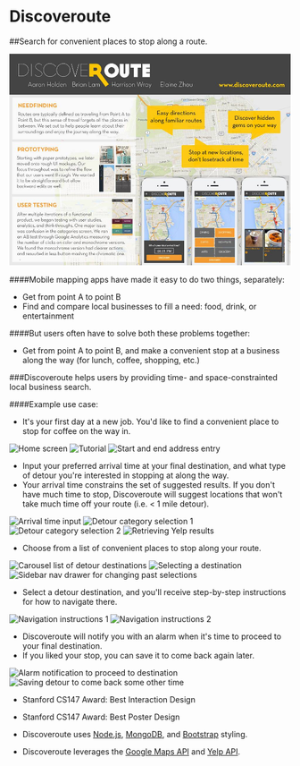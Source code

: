 Discoveroute
============

##Search for convenient places to stop along a route. 

![CS147 Poster](/public/images/final_poster.jpg)

####Mobile mapping apps have made it easy to do two things, separately: 

* Get from point A to point B
* Find and compare local businesses to fill a need: food, drink, or entertainment

####But users often have to solve both these problems together: 

* Get from point A to point B, and make a convenient stop at a business along the way (for lunch, coffee, shopping, etc.) 

###Discoveroute helps users by providing time- and space-constrainted local business search. 

####Example use case: 

* It's your first day at a new job. You'd like to find a convenient place to stop for coffee on the way in. 

![Home screen](http://i102.photobucket.com/albums/m93/hwray/pic2s_zps15164cb2.png)
![Tutorial](http://i102.photobucket.com/albums/m93/hwray/pic1s_zpsd994f843.png)
![Start and end address entry](http://i102.photobucket.com/albums/m93/hwray/pic4s_zps694710f7.png)

* Input your preferred arrival time at your final destination, and what type of detour you're interested in stopping at along the way. 
 * Your arrival time constrains the set of suggested results. If you don't have much time to stop, Discoveroute will suggest locations that won't take much time off your route (i.e. < 1 mile detour). 

![Arrival time input](http://i102.photobucket.com/albums/m93/hwray/pic5s_zpsbae3438f.png)
![Detour category selection 1](http://i102.photobucket.com/albums/m93/hwray/pic6s_zps883c8fbc.png)
![Detour category selection 2](http://i102.photobucket.com/albums/m93/hwray/pic7s_zpsa6c054c6.png)
![Retrieving Yelp results](http://i102.photobucket.com/albums/m93/hwray/pic8_zps48f3bc63.png)

* Choose from a list of convenient places to stop along your route. 

![Carousel list of detour destinations](http://i102.photobucket.com/albums/m93/hwray/pic9s_zps61993822.png)
![Selecting a destination](http://i102.photobucket.com/albums/m93/hwray/pic11s_zps79e7ba0e.png)
![Sidebar nav drawer for changing past selections](http://i102.photobucket.com/albums/m93/hwray/pic17s_zpsde132188.png)

* Select a detour destination, and you'll receive step-by-step instructions for how to navigate there. 

![Navigation instructions 1](http://i102.photobucket.com/albums/m93/hwray/pic12s_zpsf7696bac.png)
![Navigation instructions 2](http://i102.photobucket.com/albums/m93/hwray/pic13s_zps767162b1.png)

* Discoveroute will notify you with an alarm when it's time to proceed to your final destination. 
 * If you liked your stop, you can save it to come back again later. 

![Alarm notification to proceed to destination](http://i102.photobucket.com/albums/m93/hwray/pic15s_zpsc375af7f.png)
![Saving detour to come back some other time](http://i102.photobucket.com/albums/m93/hwray/pic16s_zps5708d612.png)

* Stanford CS147 Award: Best Interaction Design
* Stanford CS147 Award: Best Poster Design

* Discoveroute uses [Node.js](http://nodejs.org/), [MongoDB](http://www.mongodb.org/), and [Bootstrap](http://getbootstrap.com/) styling. 
* Discoveroute leverages the [Google Maps API](https://developers.google.com/maps/) and [Yelp API](http://www.yelp.com/developers). 

